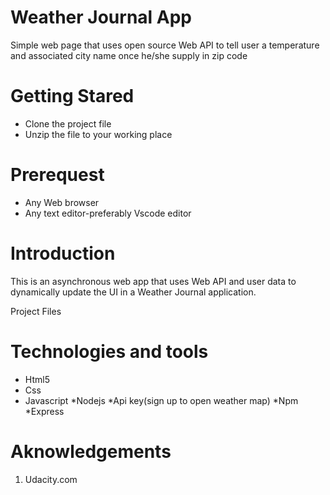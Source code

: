 # Weather Journal App #
Simple web page that uses open source Web API to tell user a temperature and associated city name once he/she supply in zip code

# Getting Stared
* Clone the project file
* Unzip the file to your working place

# Prerequest
* Any Web browser
* Any text editor-preferably Vscode editor

# Introduction
This is an asynchronous web app that uses Web API and user data to dynamically update the UI in a Weather Journal application.

Project Files
# Technologies and tools 
* Html5
* Css
* Javascript
*Nodejs 
*Api key(sign up to open weather map)
*Npm
*Express

# Aknowledgements
1) Udacity.com